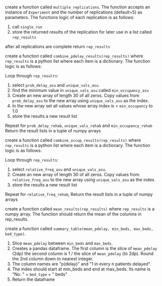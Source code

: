 create a function called `multiple_replications`. The function accepts an instance of `Experiment` and the number of replications (default=5) as parameters. The functions logic of each replication is as follows:

1. call `single_run` 
2. store the returned results of the replication for later use in a list called `rep_results`

after all replications are complete return `rep_results`


create a function called `combine_pdelay_results(rep_results)` where `rep_results` is a python list where each item is a dictionary.  The function logic is as follows:

Loop through `rep_results`:

1. select `prob_delay_asu` and `unique_vals_asu`.
2. find the minimum value in `unique_vals_asu` called `min_occupancy_asu`
3. Create an new array of length 30 of all zeros.  Copy values from `prob_delay_asu` to the new array using `unique_vals_asu` as the index.
4. In the new array set all values whose array index is < `min_occupancy` to 1.0
5. store the results a new result list

Repeat for `prob_delay_rehab`, `unique_vals_rehab` and `min_occupancy_rehab`
Return the result lists in a tuple of numpy arrays


create a function called `combine_occup_results(rep_results)` where `rep_results` is a python list where each item is a dictionary.  The function logic is as follows:

Loop through `rep_results`:

1. select `relative_freq_asu` and `unique_vals_asu`.
2. Create an new array of length 30 of all zeros.  Copy values from `relative_freq_asu` to the new array using `unique_vals_asu` as the index.
3. store the results a new result list

Repeat for `relative_freq_rehab`,
Return the result lists in a tuple of numpy arrays



create a function called `mean_results(rep_results)` where `rep_results` is a numpy array. The function should return the mean of the columns in rep_results.


create a function called `summary_table(mean_pdelay, min_beds, max_beds, bed_type)`. 
1. Slice `mean_pdelay` between `min_beds` and `max_beds`.
2. Creates a pandas dataframe. The first column is the slice of `mean_pdelay` (2dp) the second column is 1 / the slice of `mean_pdelay` (to 2dp).  Round the 2nd column down to nearest integer.
3. The column names are "p(delay)" and "1 in every n patients delayed".
4. The index should start at min_beds and end at max_beds.  Its name is "No. " + `bed_type` + " beds"
5.  Return the dataframe
